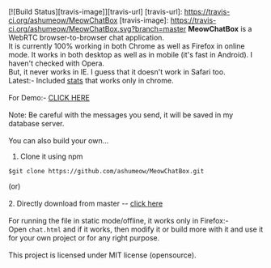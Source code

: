 [![Build Status][travis-image]][travis-url]
[travis-url]: https://travis-ci.org/ashumeow/MeowChatBox
[travis-image]: https://travis-ci.org/ashumeow/MeowChatBox.svg?branch=master
<b>MeowChatBox</b> is a WebRTC browser-to-browser chat application. <br>
It is currently 100% working in  both Chrome as well as Firefox in online mode. It works in both desktop as well as in mobile (it's fast in Android). I haven't checked with Opera. <br>
But, it never works in IE. I guess that it doesn't work in Safari too. <br>
Latest:- Included <a href="https://github.com/paulirish/memory-stats.js">stats</a> that works only in chrome. <br>
<br>
For Demo:- <a href="http://www.windowsgeekpro.in/MeowChatBox/chat.html">CLICK HERE</a> <br>
<br>
Note: Be careful with the messages you send, it will be saved in my database server.
<br>
<br>
You can also build your own... <br>
1. Clone it using npm 
```
$git clone https://github.com/ashumeow/MeowChatBox.git
```
(or) <br> <br>
2. Directly download from master -- <a href="https://github.com/ashumeow/MeowChatBox/archive/master.zip">click here</a> <br>
<br>
For running the file in static mode/offline, it works only in Firefox:- <br>
Open <code>chat.html</code> and if it works, then modify it or build more with it and use it for your own project or for any right purpose. <br>
<br>
This project is licensed under MIT license (opensource).
